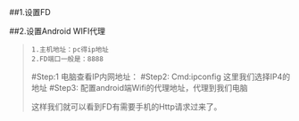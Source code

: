 ##1.设置FD

##2.设置Android WIFI代理
>```	
>1.主机地址：pc得ip地址
>2.FD端口一般是：8888
>```
>#Step:1
>电脑查看IP内网地址：
>#Step2:
>Cmd:ipconfig
>这里我们选择IP4的地址
>#Step3:
>配置android端Wifi的代理地址，代理到我们电脑
>
>这样我们就可以看到FD有需要手机的Http请求过来了。

